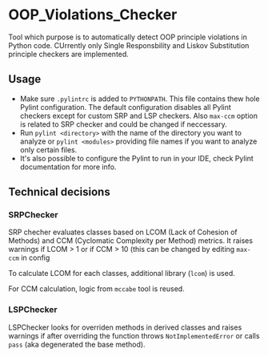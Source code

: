 # OOP_Violations_Checker

Tool which purpose is to automatically detect OOP principle violations in Python code. CUrrently only Single Responsbility and Liskov Substitution principle checkers are implemented.

## Usage
* Make sure `.pylintrc` is added to `PYTHONPATH`. This file contains thew hole Pylint configuration. The default configuration disables all Pylint checkers except for custom SRP and LSP checkers. Also `max-ccm` option is related to SRP checker and could be changed if neccessary.
* Run `pylint <directory>` with the name of the directory you want to analyze or `pylint <modules>` providing file names if you want to analyze only certain files.
* It's also possible to configure the Pylint to run in your IDE, check Pylint documentation for more info.

## Technical decisions
### SRPChecker
SRP checher evaluates classes based on LCOM (Lack of Cohesion of Methods) and CCM (Cyclomatic Complexity per Method) metrics. It raises warnings if LCOM > 1 or if CCM > 10 (this can be changed by editing `max-ccm` in config


To calculate LCOM for each classes, additional library (`lcom`) is used. 


For CCM calculation, logic from `mccabe` tool is reused.

### LSPChecker
LSPChecker looks for overriden methods in derived classes and raises warnings if after overriding the function throws `NotImplementedError` or calls `pass` (aka degenerated the base method).
